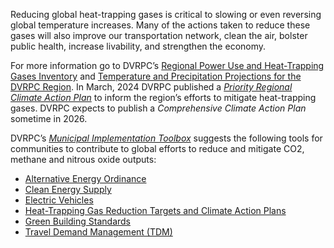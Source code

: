 Reducing global heat-trapping gases is critical to slowing or even reversing global temperature increases. Many of the actions taken to reduce these gases will also improve our transportation network, clean the air, bolster public health, increase livability, and strengthen the economy. 

For more information go to DVRPC’s [Regional Power Use and Heat-Trapping Gases Inventory](https://www.dvrpc.org/EnergyClimate/Inventory/) and [Temperature and Precipitation Projections for the DVRPC Region](https://www.dvrpc.org/EnergyClimate/CCMIT/). In March, 2024 DVRPC published a *[Priority Regional Climate Action Plan](https://www.dvrpc.org/cprg/)* to inform the region’s efforts to mitigate heat-trapping gases. DVRPC expects to publish a *Comprehensive Climate Action Plan* sometime in 2026. 

DVRPC’s *[Municipal Implementation Toolbox](https://www.dvrpc.org/Plan/MIT/)* suggests the following tools for communities to contribute to global efforts to reduce and mitigate CO2, methane and nitrous oxide outputs:
* [Alternative Energy Ordinance](https://www.dvrpc.org/Plan/MIT/alternativeenergyordinance)
* [Clean Energy Supply](https://www.dvrpc.org/Plan/MIT/cleanenergysupply)
* [Electric Vehicles](https://www.dvrpc.org/Plan/MIT/electricvehicles) 
* [Heat-Trapping Gas Reduction Targets and Climate Action Plans](https://www.dvrpc.org/Plan/MIT/greenhousegasreductiontargetsandclimateactionplans)
* [Green Building Standards](https://www.dvrpc.org/Plan/MIT/greenbuildingstandards)
* [Travel Demand Management (TDM)](https://www.dvrpc.org/Plan/MIT/traveldemandmanagementtdm)